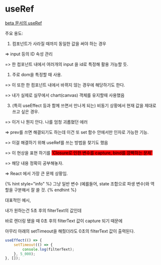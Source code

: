 # useRef

[beta 문서의 useRef](https://beta.reactjs.org/reference/react/useRef)



주요 용도:

1. 컴포넌트가 사라질 때까지 동일한 값을 써야 하는 경우

\=> input 등의 ID 속성 관리

\=> 한 컴포넌트 내에서 여러개의 input 을 id로 특정해 활용 가능할 듯.



1. 주로 dom을 특정할 때 사용.

\=> 이 또한 한 컴포넌트 내에서 바뀌지 않는 경우에 해당하기도 한다.

\=> 내가 실제로 실무에서 chart(canvas) 객체를 유지할때 사용했음



3. (특히 useEffect 등과 함께 쓰면서 만나게 되는) 비동기 상황에서 현재 값을 제대로 쓰고 싶은 경우.

&#x20;\=> 이거 나 뭔지 안다. 나를 엄청 괴롭혔던 에러&#x20;

\=> prev를 쓰면 해결되기도 하는데 이건 또 set 함수 안에서만 인자로 가능한 기능.

\=> 이걸 해결하기 위해 useRef를 쓰는 방법을 찾기도 했음

\=> 이 현상을 표현 하기를 <mark style="background-color:red;">'Closure로 인한 변수를 capture, bind를 깜빡하는 문제'</mark>

\=> 해당 내용 정확히 공부해놓자.

\=> React 에서 가장 큰 문제 상황임.

{% hint style="info" %}
그냥 일반 변수 (예를들어, state 조합으로 파생 변수)와 역할을 구분해서 잘 쓸 것.
{% endhint %}



대표적인 예시,

내가 원하는건 5초 후의 filterText의 값인데

바로 렌더링 됐을 때 0초 후의 filterText 값이 capture 되기 때문에&#x20;

아무리 아래의 setTimeout을 해줬더라도 0초의 filterText 값이 출력된다.

```javascript
useEffect(() => {
	setTimeout(() => {
		console.log(filterText);
	}, 5_000);
}, []);
```
